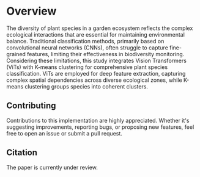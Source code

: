 # Overview
The diversity of plant species in a garden ecosystem reflects the complex ecological interactions that are essential for maintaining environmental balance. Traditional classification methods, primarily based on convolutional neural networks (CNNs), often struggle to capture fine-grained features, limiting their effectiveness in biodiversity monitoring. Considering these limitations, this study integrates Vision Transformers (ViTs) with K-means clustering for comprehensive plant species classification. ViTs are employed for deep feature extraction, capturing complex spatial dependencies across diverse ecological zones, while K-means clustering groups species into coherent clusters.

## Contributing
Contributions to this implementation are highly appreciated. Whether it's suggesting improvements, reporting bugs, or proposing new features, feel free to open an issue or submit a pull request.

## Citation
The paper is currently under review. 
